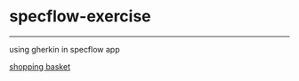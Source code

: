 # specflow-exercise

******
using gherkin in specflow app

[shopping basket](https://app.specflow.org/gherkin-editor/feature/SFSID7WgNJS6870WaNLPjmvQmZsjW37whKC5EkCUQW9mPa0g)


